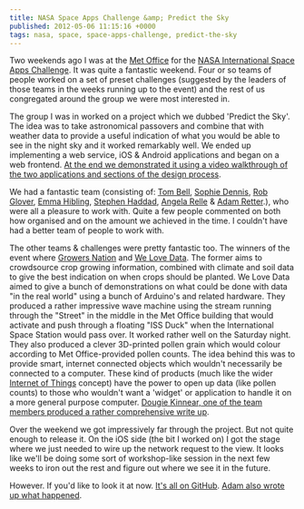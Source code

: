 ```yaml
---
title: NASA Space Apps Challenge &amp; Predict the Sky
published: 2012-05-06 11:15:16 +0000
tags: nasa, space, space-apps-challenge, predict-the-sky
---
```


Two weekends ago I was at the [Met Office](http://metoffice.gov.uk/) for the [NASA International Space Apps Challenge](http://spaceappschallenge.org/). It was quite a fantastic weekend. Four or so teams of people worked on a set of preset challenges (suggested by the leaders of those teams in the weeks running up to the event) and the rest of us congregated around the group we were most interested in.

The group I was in worked on a project which we dubbed 'Predict the Sky'. The idea was to take astronomical passovers and combine that with weather data to provide a useful indication of what you would be able to see in the night sky and it worked remarkably well. We ended up implementing a web service, iOS & Android applications and began on a web frontend. [At the end we demonstrated it using a video walkthrough of the two applications and sections of the design process](http://vimeo.com/40825160).

We had a fantastic team (consisting of: [Tom Bell](https://twitter.com/bushbaby2511), [Sophie Dennis](https://twitter.com/sophiedennis), [Rob Glover](https://twitter.com/robjglover), [Emma Hibling](https://twitter.com/ehibling), [Stephen Haddad](https://twitter.com/stevehadd), [Angela Relle](https://twitter.com/angerelle) & [Adam Retter](http://adamretter.org.uk/).), who were all a pleasure to work with. Quite a few people commented on both how organised and on the amount we achieved in the time. I couldn't have had a better team of people to work with.

The other teams & challenges were pretty fantastic too. The winners of the event where [Growers Nation](http://spaceappschallenge.org/challenge/growers-nation/) and [We Love Data](http://spaceappschallenge.org/challenge/welovedata-challenge/). The former aims to crowdsource crop growing information, combined with climate and soil data to give the best indication on when crops should be planted. We Love Data aimed to give a bunch of demonstrations on what could be done with data "in the real world" using a bunch of Arduino's and related hardware. They produced a rather impressive wave machine using the stream running through the "Street" in the middle in the Met Office building that would activate and push through a floating "ISS Duck" when the International Space Station would pass over. It worked rather well on the Saturday night. They also produced a clever 3D-printed pollen grain which would colour according to Met Office-provided pollen counts. The idea behind this was to provide smart, internet connected objects which wouldn't necessarily be connected to a computer. These kind of products (much like the wider [Internet of Things](http://en.wikipedia.org/wiki/Internet_of_Things) concept) have the power to open up data (like pollen counts) to those who wouldn't want a 'widget' or application to handle it on a more general purpose computer. [Dougie Kinnear, one of the team members produced a rather comprehensive write up](http://www.interactivewearables.co.uk/?p=96).

Over the weekend we got impressively far through the project. But not quite enough to release it. On the iOS side (the bit I worked on) I got the stage where we just needed to wire up the network request to the view. It looks like we'll be doing some sort of workshop-like session in the next few weeks to iron out the rest and figure out where we see it in the future. 

However. If you'd like to look it at now. [It's all on GitHub](https://github.com/MetOfficeSpaceApps/PredictTheSky). [Adam also wrote up what happened](http://www.adamretter.org.uk/blog/entries/nasa-space-apps.xml).

